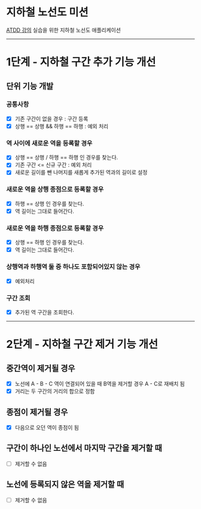 # 지하철 노선도 미션

[ATDD 강의](https://edu.nextstep.camp/c/R89PYi5H) 실습을 위한 지하철 노선도 애플리케이션

---

# 1단계 - 지하철 구간 추가 기능 개선

## 단위 기능 개발

### 공통사항

* [x] 기존 구간이 없을 경우 : 구간 등록
* [x] 상행 == 상행 && 하행 == 하행 : 예외 처리

### 역 사이에 새로운 역을 등록할 경우

* [x] 상행 == 상행 / 하행 == 하행 인 경우를 찾는다. 
* [x] 기존 구간 <= 신규 구간 : 예외 처리
* [x] 새로운 길이를 뺀 나머지를 새롭게 추가된 역과의 길이로 설정

### 새로운 역을 상행 종점으로 등록할 경우

* [x] 하행 == 상행 인 경우를 찾는다.
* [x] 역 길이는 그대로 들어간다.

### 새로운 역을 하행 종점으로 등록할 경우

* [x] 상행 == 하행 인 경우를 찾는다.
* [x] 역 길이는 그대로 들어간다.

### 상행역과 하행역 둘 중 하나도 포함되어있지 않는 경우

* [x] 예외처리

### 구간 조회

* [x] 추가된 역 구간을 조회한다.

---

# 2단계 - 지하철 구간 제거 기능 개선

## 중간역이 제거될 경우

* [x] 노선에 A - B - C 역이 연결되어 있을 때 B역을 제거할 경우 A - C로 재배치 됨
* [x] 거리는 두 구간의 거리의 합으로 정함

## 종점이 제거될 경우

* [x] 다음으로 오던 역이 종점이 됨

## 구간이 하나인 노선에서 마지막 구간을 제거할 때

* [ ] 제거할 수 없음

## 노선에 등록되지 않은 역을 제거할 때

* [ ] 제거할 수 없음
